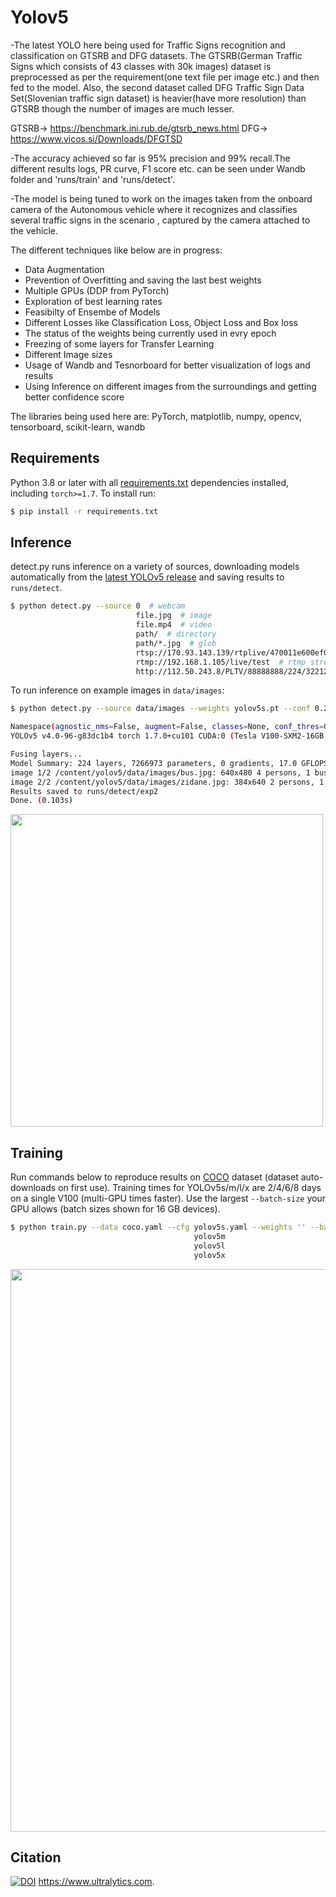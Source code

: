 # Yolov5
-The latest YOLO here being used for Traffic Signs recognition and classification on GTSRB and DFG datasets. The GTSRB(German Traffic Signs which consists of 43 classes with 30k   images) dataset is preprocessed as per the requirement(one text file per image etc.) and then fed to the model. Also, the second dataset called DFG Traffic Sign Data Set(Slovenian traffic sign dataset) is heavier(have more resolution) than GTSRB though the number of images are much lesser.

GTSRB-> https://benchmark.ini.rub.de/gtsrb_news.html
DFG-> https://www.vicos.si/Downloads/DFGTSD

-The accuracy achieved so far is 95% precision and 99% recall.The different results logs, PR curve, F1 score etc. can be seen under Wandb folder and 'runs/train' and 'runs/detect'.

-The model is being tuned to work on the images taken from the onboard camera of the Autonomous vehicle where it recognizes and classifies several traffic signs in the scenario , captured by the camera attached to the vehicle.

The different techniques like below are in progress:
- Data Augmentation 
- Prevention of Overfitting and saving the last best weights
- Multiple GPUs (DDP from PyTorch)
- Exploration of best learning rates
- Feasibilty of Ensembe of Models
- Different Losses like Classification Loss, Object Loss and Box loss
- The status of the weights being currently used in evry epoch
- Freezing of some layers for Transfer Learning
- Different Image sizes
- Usage of Wandb and Tesnorboard for better visualization of logs and results
- Using Inference on different images from the surroundings and getting better confidence score

The libraries being used here are: PyTorch, matplotlib, numpy, opencv, tensorboard, scikit-learn, wandb


## Requirements

Python 3.8 or later with all [requirements.txt](https://github.com/ultralytics/yolov5/blob/master/requirements.txt) dependencies installed, including `torch>=1.7`. To install run:
```bash
$ pip install -r requirements.txt
```

## Inference

detect.py runs inference on a variety of sources, downloading models automatically from the [latest YOLOv5 release](https://github.com/ultralytics/yolov5/releases) and saving results to `runs/detect`.
```bash
$ python detect.py --source 0  # webcam
                            file.jpg  # image 
                            file.mp4  # video
                            path/  # directory
                            path/*.jpg  # glob
                            rtsp://170.93.143.139/rtplive/470011e600ef003a004ee33696235daa  # rtsp stream
                            rtmp://192.168.1.105/live/test  # rtmp stream
                            http://112.50.243.8/PLTV/88888888/224/3221225900/1.m3u8  # http stream
```

To run inference on example images in `data/images`:
```bash
$ python detect.py --source data/images --weights yolov5s.pt --conf 0.25

Namespace(agnostic_nms=False, augment=False, classes=None, conf_thres=0.25, device='', exist_ok=False, img_size=640, iou_thres=0.45, name='exp', project='runs/detect', save_conf=False, save_txt=False, source='data/images/', update=False, view_img=False, weights=['yolov5s.pt'])
YOLOv5 v4.0-96-g83dc1b4 torch 1.7.0+cu101 CUDA:0 (Tesla V100-SXM2-16GB, 16160.5MB)

Fusing layers... 
Model Summary: 224 layers, 7266973 parameters, 0 gradients, 17.0 GFLOPS
image 1/2 /content/yolov5/data/images/bus.jpg: 640x480 4 persons, 1 bus, Done. (0.010s)
image 2/2 /content/yolov5/data/images/zidane.jpg: 384x640 2 persons, 1 tie, Done. (0.011s)
Results saved to runs/detect/exp2
Done. (0.103s)
```
<img src="https://user-images.githubusercontent.com/26833433/97107365-685a8d80-16c7-11eb-8c2e-83aac701d8b9.jpeg" width="500">  


## Training

Run commands below to reproduce results on [COCO](https://github.com/ultralytics/yolov5/blob/master/data/scripts/get_coco.sh) dataset (dataset auto-downloads on first use). Training times for YOLOv5s/m/l/x are 2/4/6/8 days on a single V100 (multi-GPU times faster). Use the largest `--batch-size` your GPU allows (batch sizes shown for 16 GB devices).
```bash
$ python train.py --data coco.yaml --cfg yolov5s.yaml --weights '' --batch-size 64
                                         yolov5m                                40
                                         yolov5l                                24
                                         yolov5x                                16
```
<img src="https://user-images.githubusercontent.com/26833433/90222759-949d8800-ddc1-11ea-9fa1-1c97eed2b963.png" width="900">


## Citation

[![DOI](https://zenodo.org/badge/264818686.svg)](https://zenodo.org/badge/latestdoi/264818686)
https://www.ultralytics.com.

